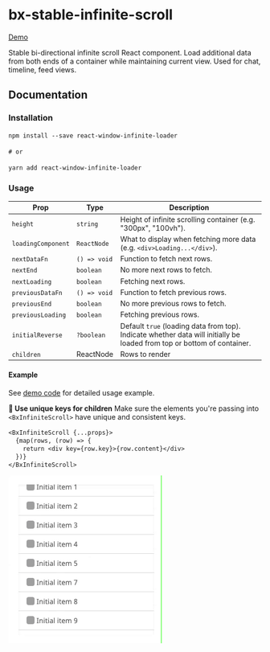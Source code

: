 # bx-stable-infinite-scroll

[Demo](https://cathykc.github.io/bx-stable-infinite-scroll/)

Stable bi-directional infinite scroll React component. Load additional data from both ends of a container while maintaining current view. Used for chat, timeline, feed views.

## Documentation
### Installation
```
npm install --save react-window-infinite-loader

# or

yarn add react-window-infinite-loader
```

### Usage

| Prop | Type | Description |
| --- | --- | --- |
| `height` | `string` | Height of infinite scrolling container (e.g. "300px", "100vh"). |
| `loadingComponent` | `ReactNode` | What to display when fetching more data (e.g. `<div>Loading...</div>`). |
| `nextDataFn` | `() => void` | Function to fetch next rows. |
| `nextEnd` | `boolean` | No more next rows to fetch. |
| `nextLoading` | `boolean` | Fetching next rows. |
| `previousDataFn` | `() => void` | Function to fetch previous rows. |
| `previousEnd` | `boolean` | No more previous rows to fetch. |
| `previousLoading` | `boolean` | Fetching previous rows. |
| `initialReverse` | `?boolean` | Default `true` (loading data from top). Indicate whether data will initially be loaded from top or bottom of container. | 
| `children` | ReactNode | Rows to render |

#### Example
See [demo code](https://github.com/cathykc/bx-stable-infinite-scroll/blob/master/examples/src/App.tsx) for detailed usage example.

**🚨 Use unique keys for children**
Make sure the elements you're passing into `<BxInfiniteScroll>` have unique and consistent keys.

```
<BxInfiniteScroll {...props}>
  {map(rows, (row) => {
    return <div key={row.key}>{row.content}</div>
  })}
</BxInfiniteScroll>
```

![](recording.gif)